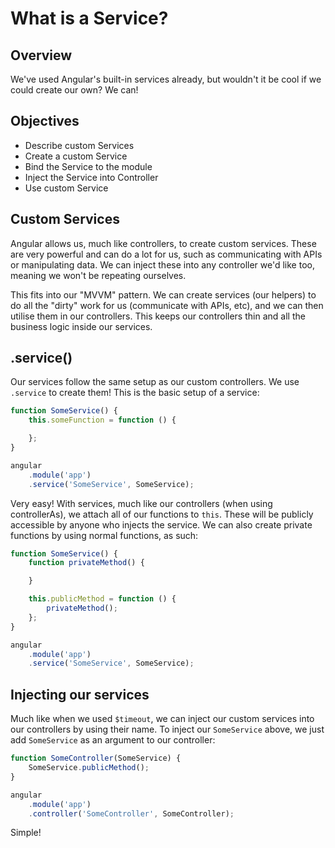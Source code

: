 # What is a Service?

## Overview

We've used Angular's built-in services already, but wouldn't it be cool if we could create our own? We can!

## Objectives

- Describe custom Services
- Create a custom Service
- Bind the Service to the module
- Inject the Service into Controller
- Use custom Service

## Custom Services

Angular allows us, much like controllers, to create custom services. These are very powerful and can do a lot for us, such as communicating with APIs or manipulating data. We can inject these into any controller we'd like too, meaning we won't be repeating ourselves.

This fits into our "MVVM" pattern. We can create services (our helpers) to do all the "dirty" work for us (communicate with APIs, etc), and we can then utilise them in our controllers. This keeps our controllers thin and all the business logic inside our services.

## .service()

Our services follow the same setup as our custom controllers. We use `.service` to create them! This is the basic setup of a service:

```js
function SomeService() {
	this.someFunction = function () {

	};
}

angular
	.module('app')
	.service('SomeService', SomeService);
```

Very easy! With services, much like our controllers (when using controllerAs), we attach all of our functions to `this`. These will be publicly accessible by anyone who injects the service. We can also create private functions by using normal functions, as such:

```js
function SomeService() {
	function privateMethod() {

	}

	this.publicMethod = function () {
		privateMethod();
	};
}

angular
	.module('app')
	.service('SomeService', SomeService);
```

## Injecting our services

Much like when we used `$timeout`, we can inject our custom services into our controllers by using their name. To inject our `SomeService` above, we just add `SomeService` as an argument to our controller:

```js
function SomeController(SomeService) {
	SomeService.publicMethod();
}

angular
	.module('app')
	.controller('SomeController', SomeController);
```

Simple!